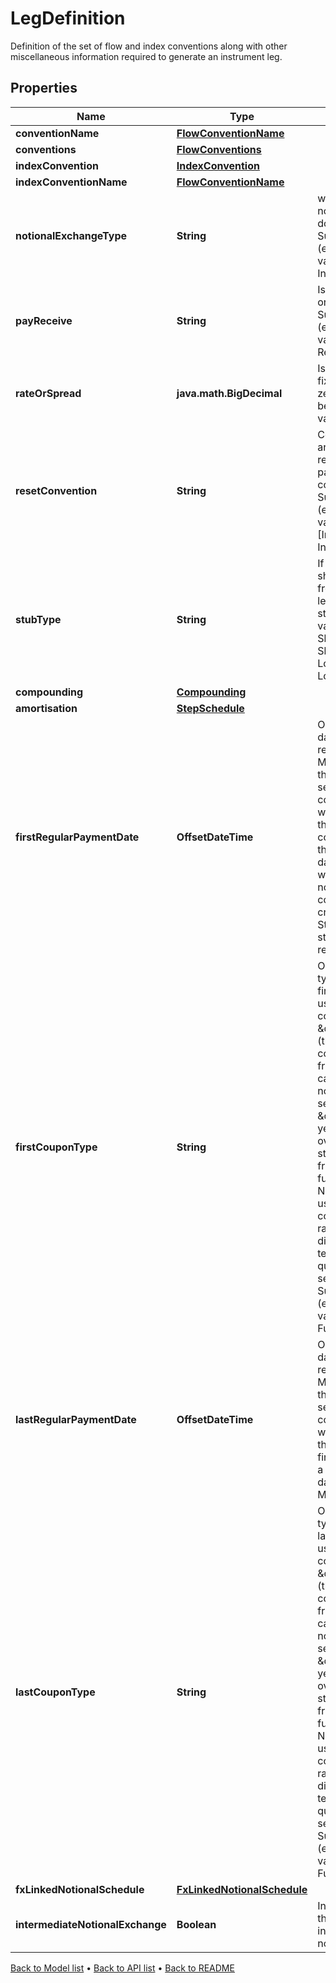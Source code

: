 

# LegDefinition

Definition of the set of flow and index conventions along with other miscellaneous information required to generate an instrument leg.

## Properties

| Name | Type | Description | Notes |
|------------ | ------------- | ------------- | -------------|
|**conventionName** | [**FlowConventionName**](FlowConventionName.md) |  |  [optional] |
|**conventions** | [**FlowConventions**](FlowConventions.md) |  |  [optional] |
|**indexConvention** | [**IndexConvention**](IndexConvention.md) |  |  [optional] |
|**indexConventionName** | [**FlowConventionName**](FlowConventionName.md) |  |  [optional] |
|**notionalExchangeType** | **String** | what type of notional exchange does the leg have  Supported string (enumeration) values are: [None, Initial, Final, Both]. |  |
|**payReceive** | **String** | Is the leg to be paid or received  Supported string (enumeration) values are: [Pay, Receive]. |  |
|**rateOrSpread** | **java.math.BigDecimal** | Is there either a fixed rate (non-zero) or spread to be paid over the value of the leg. |  |
|**resetConvention** | **String** | Control how resets are generated relative to swap payment convention(s).  Supported string (enumeration) values are: [InAdvance, InArrears]. |  [optional] |
|**stubType** | **String** | If a stub is required should it be at the front or back of the leg.  Supported string (enumeration) values are: [None, ShortFront, ShortBack, LongBack, LongFront, Both]. |  |
|**compounding** | [**Compounding**](Compounding.md) |  |  [optional] |
|**amortisation** | [**StepSchedule**](StepSchedule.md) |  |  [optional] |
|**firstRegularPaymentDate** | **OffsetDateTime** | Optional payment date of the first regular coupon. Must be greater than the StartDate. If set, the regular coupon schedule will be built such that the first regular coupon will end on this date. The start date of this coupon will be calculated as normal and a stub coupon will be created from the StartDate to the start of the first regular coupon. |  [optional] |
|**firstCouponType** | **String** | Optional coupon type setting for the first coupon, can be used with Stub coupons. If set to \&quot;ProRata\&quot; (the default), the coupon year fraction is calculated as normal, however if set to \&quot;Full\&quot; the year fraction is overwritten with the standard year fraction for a regular ful\&quot; coupon. Note this does not use the day count convention but rather is defined directly from the tenor (i.e. a quarterly leg will be set to 0.25).  Supported string (enumeration) values are: [ProRata, Full]. |  [optional] |
|**lastRegularPaymentDate** | **OffsetDateTime** | Optional payment date of the last regular coupon. Must be less than the Maturity date. If set, the regular coupon schedule will be built up to this date and the final coupon will be a stub between this date and the Maturity date. |  [optional] |
|**lastCouponType** | **String** | Optional coupon type setting for the last coupon, can be used with Stub coupons. If set to \&quot;ProRata\&quot; (the default), the coupon year fraction is calculated as normal, however if set to \&quot;Full\&quot; the year fraction is overwritten with the standard year fraction for a regular ful\&quot; coupon. Note this does not use the day count convention but rather is defined directly from the tenor (i.e. a quarterly leg will be set to 0.25).  Supported string (enumeration) values are: [ProRata, Full]. |  [optional] |
|**fxLinkedNotionalSchedule** | [**FxLinkedNotionalSchedule**](FxLinkedNotionalSchedule.md) |  |  [optional] |
|**intermediateNotionalExchange** | **Boolean** | Indicates whether there are intermediate notional exchanges. |  [optional] |



[Back to Model list](../README.md#documentation-for-models) &#8226; [Back to API list](../README.md#documentation-for-api-endpoints) &#8226; [Back to README](../README.md)


